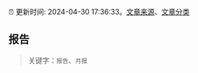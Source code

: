 :alarm_clock: 更新时间: 2024-04-30 17:36:33。[文章来源](/README.md)、[文章分类](/TAGS.md)

## 报告


> 关键字：`报告`、`月报`



